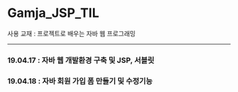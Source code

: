 # Gamja_JSP_TIL

사용 교재 : 프로젝트로 배우는 자바 웹 프로그래밍

---

### 19.04.17 : 자바 웹 개발환경 구축 및 JSP, 서블릿 
### 19.04.18 : 자바 회원 가입 폼 만들기 및 수정기능 
